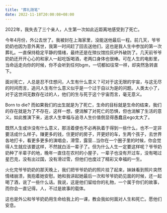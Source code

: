 ```yaml
---
title: "葬礼随笔"
date: 2022-11-18T20:00:08+08:00
---
```


2022年，我失去了三个亲人，人生第一次如此近距离地感受到了死亡。

今年4月份，外公去世了。我被封在上海家里，没能送他最后一程。前几天，爷爷奶奶也因为意外离世，我第一时间赶了回去送他们，这也是我人生中参加的第一次葬礼。一直保持稳定平静的情绪，最终还是在殡仪馆捡灰炉外破防了。几天前爷爷奶奶还开开心心的和家人一起吃饭喝酒，老两口身体也很棒。可在人生的电影里，当命运走向你的时候，你不会听到任何bgm，一切都如往常一样，却突然急转直下。

面对死亡，人总是忍不住想问，人生有什么意义？可对于这无限的宇宙，与这无尽的时间而言，追问人生有什么意义似乎是一个过于自以为是的问题。人类太小了，对于这世间无数存在过的人，他们的生与死于这个宇宙而言，毫无意义。

Born to die? 而如果我们的出生就是为了死亡，生命的目标就是生命的结束，我们的存在就是为了不存在，这样一想，便消解了对死亡的恐惧，但也消解了生活的意义。如此推演下来，追求人生幸福与追寻人生价值倒显得愚蠢且ego太大了。

既然人生或许没有什么意义，那活着便也不必再执着于得到一些什么，也不一定非要活成什么样子。赚更多的钱，住更好的房子，开更好的车，生两个孩子，去世界各地打卡，看更多更多的演唱会，滑雪，露营...当你在一个圈子里的时候，你会觉得人生就应该要这样，不然就白活一辈子了。但为什么人生一定要这样呢？爷爷奶奶种了半辈子的地，晚年一直住在农村的小屋子，一辈子也没有开过车，没有喝过星巴克，没有出过国，没有滑过雪，但他们也度过了精彩又幸福的一生。

火化完爷爷奶奶的那天晚上，我们把爷爷奶奶的照片挂了起来，妹妹看到照片突然情绪崩溃，我抱着她安慰。她和我讲起她最后一次和爷爷奶奶见面的时候，还一起喝了酒，说了一些什么话。我说，这是他们留给你的礼物，一个属于你们的故事，而你会一直记得。人，不过是故事的载体。

这也是外公和爷爷奶奶用生命给我上的一课，教会我如何面对人生和死亡。愿他们安息。